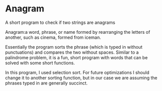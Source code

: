 # Anagram
A short program to check if two strings are anagrams

Anagram:a word, phrase, or name formed by rearranging the letters of another, such as cinema, formed from iceman.

Essentially the program sorts the phrase (which is typed in without punctuations) and compares the two without spaces. 
Similar to a palindrome problem, it is a fun, short program with words that can be solved with some short functions.

In this program, I used selection sort. For future optimizations I should change it to another sorting function, but in our case we are assuming the phrases typed in are generally succinct. 
